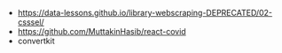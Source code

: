 - https://data-lessons.github.io/library-webscraping-DEPRECATED/02-csssel/
- https://github.com/MuttakinHasib/react-covid
- convertkit
